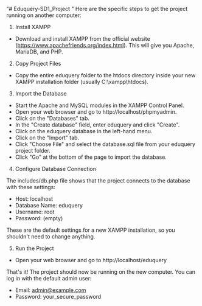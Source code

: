  "# Eduquery-SD1_Project " 
Here are the specific steps to get the project running on another computer:
  1. Install XAMPP

   * Download and install XAMPP from the official website (https://www.apachefriends.org/index.html). This will give you Apache, MariaDB, and PHP.

  2. Copy Project Files

   * Copy the entire eduquery folder to the htdocs directory inside your new XAMPP installation folder (usually C:\xampp\htdocs).

  3. Import the Database

   * Start the Apache and MySQL modules in the XAMPP Control Panel.
   * Open your web browser and go to http://localhost/phpmyadmin.
   * Click on the "Databases" tab.
   * In the "Create database" field, enter eduquery and click "Create".
   * Click on the eduquery database in the left-hand menu.
   * Click on the "Import" tab.
   * Click "Choose File" and select the database.sql file from your eduquery project folder.
   * Click "Go" at the bottom of the page to import the database.

  4. Configure Database Connection

  The includes/db.php file shows that the project connects to the database with these settings:

   * Host: localhost
   * Database Name: eduquery
   * Username: root
   * Password: (empty)

  These are the default settings for a new XAMPP installation, so you shouldn't need to change anything.

  5. Run the Project

   * Open your web browser and go to http://localhost/eduquery

  That's it! The project should now be running on the new computer. You can log in with the default admin user:

   * Email: admin@example.com
   * Password: your_secure_password
